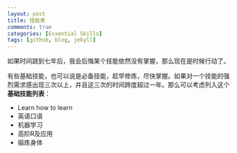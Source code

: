 ```yaml
---
layout: post
title: 技能表 
comments: true
categories: [Essential Skills]
tags: [github, blog, jekyll]
---
```


如果时间跳到七年后，我会后悔某个技能依然没有掌握，那么现在是时候行动了。

有些基础技能，也可以说是必备技能，趁早修炼，尽快掌握。如果对一个技能的强烈需求感出现三次以上，并且这三次的时间跨度超过一年。那么可以考虑列入这个**基础技能列表**：

  * Learn how to learn
  * 英语口语
  * 机器学习
  * 高阶R及应用
  * 锻炼身体


